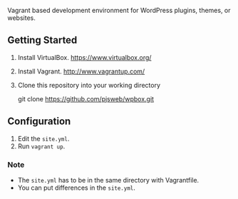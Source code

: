 Vagrant based development environment for WordPress plugins, themes, or websites.

## Getting Started

1. Install VirtualBox.
https://www.virtualbox.org/

2. Install Vagrant.
http://www.vagrantup.com/

3. Clone this repository into your working directory

    git clone https://github.com/pjsweb/wpbox.git

## Configuration

1. Edit the `site.yml`.
2. Run `vagrant up`.

### Note
* The `site.yml` has to be in the same directory with Vagrantfile.
* You can put differences in the `site.yml`.
